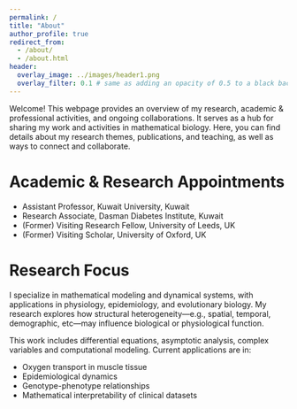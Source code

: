 ```yaml
---
permalink: /
title: "About"
author_profile: true
redirect_from: 
  - /about/
  - /about.html
header:
  overlay_image: ../images/header1.png
  overlay_filter: 0.1 # same as adding an opacity of 0.5 to a black background
---
```


Welcome! This webpage provides an overview of my research, academic & professional activities, and ongoing collaborations. It serves as a hub for sharing my work and activities in mathematical biology. Here, you can find details about my research themes, publications, and teaching, as well as ways to connect and collaborate.

Academic & Research Appointments
======
- Assistant Professor, Kuwait University, Kuwait
- Research Associate, Dasman Diabetes Institute, Kuwait
- (Former) Visiting Research Fellow, University of Leeds, UK
- (Former) Visiting Scholar, University of Oxford, UK  

Research Focus
======
I specialize in mathematical modeling and dynamical systems, with applications in physiology, epidemiology, and evolutionary biology. My research explores how structural heterogeneity—e.g., spatial, temporal, demographic, etc—may influence biological or physiological function.  

This work includes differential equations, asymptotic analysis, complex variables and computational modeling. Current applications are in:  
- Oxygen transport in muscle tissue  
- Epidemiological dynamics  
- Genotype-phenotype relationships  
- Mathematical interpretability of clinical datasets  
 
